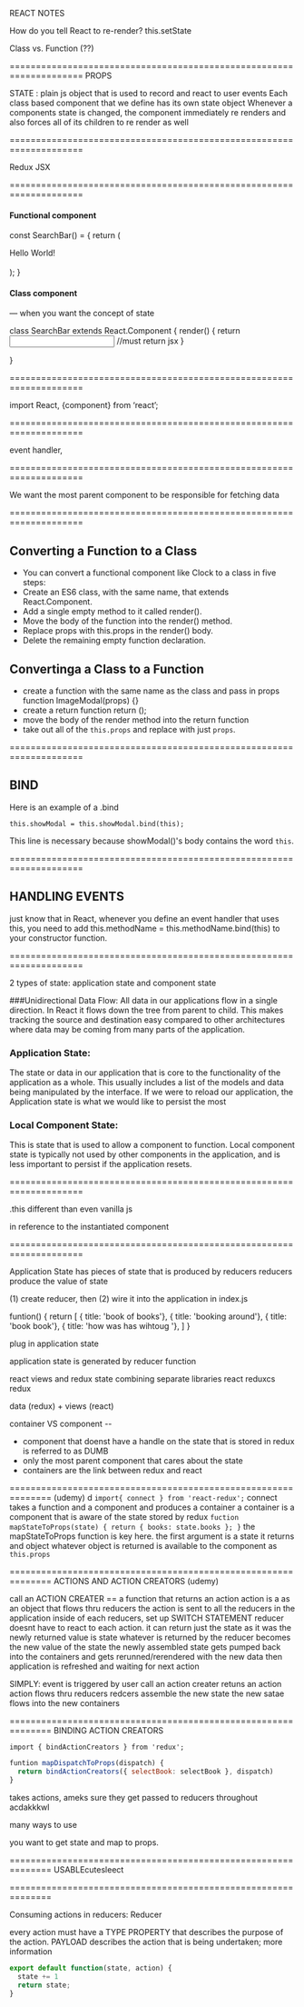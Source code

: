 REACT NOTES

How do you tell React to re-render?
this.setState


Class vs. Function (??)



====================================================================
PROPS


STATE
: plain js object that is used to record and react to user events
Each class based component that we define has its own state object
Whenever a components state is changed, the component immediately re renders and also forces all of its children to re render as well


====================================================================


Redux
JSX


====================================================================



#### Functional component

const SearchBar() = {
  return (
    <div>Hello World!<div>  
  );
}

#### Class component 
— when you want the concept of state

class SearchBar extends React.Component {
  render() {
    return <input />           //must return jsx
  }

}


====================================================================

import React, {component} from ‘react’;


====================================================================

event handler,


====================================================================

We want the most parent component to be responsible for fetching data



====================================================================



## Converting a Function to a Class

- You can convert a functional component like Clock to a class in five steps:
- Create an ES6 class, with the same name, that extends React.Component.
- Add a single empty method to it called render().
- Move the body of the function into the render() method.
- Replace props with this.props in the render() body.
- Delete the remaining empty function declaration.

## Convertinga a Class to a Function

- create a function with the same name as the class and pass in props     function ImageModal(props) {}
- create a return function                                                return ();
- move the body of the render method into the return function
- take out all of the `this.props` and replace with just `props`.


====================================================================


## BIND

Here is an example of a .bind

`this.showModal = this.showModal.bind(this);`

This line is necessary because showModal()'s body contains the word `this`.




====================================================================


## HANDLING EVENTS

just know that in React, whenever you define an event handler that uses this, you need to add this.methodName = this.methodName.bind(this) to your constructor function.




====================================================================


2 types of state: application state and component state

###Unidirectional Data Flow: 
All data in our applications flow in a single direction. In React it flows down the tree from parent to child. This makes tracking the source and destination easy compared to other architectures where data may be coming from many parts of the application.

### Application State: 
The state or data in our application that is core to the functionality of the application as a whole. This usually includes a list of the models and data being manipulated by the interface. If we were to reload our application, the Application state is what we would like to persist the most

### Local Component State: 
This is state that is used to allow a component to function. Local component state is typically not used by other components in the application, and is less important to persist if the application resets.


====================================================================


.this
different than even vanilla js

in reference to the instantiated component




====================================================================



Application State
has pieces of state
that is produced by reducers
reducers produce the value of state

(1) create reducer, then (2) wire it into the application 
in index.js

funtion() {
  return [
    { title: 'book of books'},
    { title: 'booking around'},
    { title: 'book book'},
    { title: 'how was has wihtoug '},
  ]
}


plug in application state

application state is generated by reducer function

react views and redux state
combining separate libraries react reduxcs redux

data (redux) + views (react)


container VS component --
- component that doenst have a handle on the state that is stored in redux is referred to as DUMB
- only the most parent component that cares about the state 
- containers are the link between redux and react

==============================================================
(udemy)
d
```import{ connect } from 'react-redux';```
connect takes a function and a component and produces a container
a container is a component that is aware of the state stored by redux
```fuction mapStateToProps(state) { return { books: state.books }; }```
the mapStateToProps function is key here. 
the first argument is a state
it returns and object
whatever object is returned is available to the component as ```this.props```

==============================================================
ACTIONS AND ACTION CREATORS (udemy)

call an ACTION CREATER == a function that returns an action
action is a as an object that flows thru reducers
the action is sent to all the reducers in the application
inside of each reducers, set up SWITCH STATEMENT 
reducer doesnt have to react to each action. it can return just the state as it was
the newly returned value is state
whatever is returned by the reducer becomes the new value of the state
the newly assembled state gets pumped back into the containers and gets rerunned/rerendered with the new data
then application is refreshed and waiting for next action

SIMPLY:
event is triggered by user
call an action creater
retuns an action
action flows thru reducers
redcers assemble the new state
the new satae flows into the new containers


==============================================================
BINDING ACTION CREATORS


```import { bindActionCreators } from 'redux';```

```js
funtion mapDispatchToProps(dispatch) {
  return bindActionCreators({ selectBook: selectBook }, dispatch)
}
```

takes actions, ameks sure they get passed to reducers throughout acdakkkwl

many ways to use 

you want to get state and map to props.


==============================================================
USABLEcutesleect

==============================================================


Consuming actions in reducers:
Reducer 

every action must have a TYPE PROPERTY that describes the purpose of the action.
PAYLOAD describes the action that is being undertaken; more information


```js
export default function(state, action) {
  state += 1
  return state;
}
```


